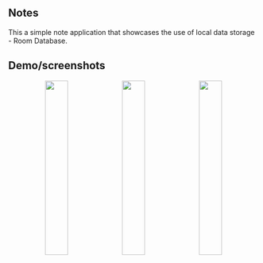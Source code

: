 ## Notes 

This a simple note application that showcases the use of local data storage - Room Database.

## Demo/screenshots

<p align="center">
<img src="https://github.com/NancyN00/NotesDB/assets/105346686/1232f584-3c55-4625-90e0-dcb34694650d" width=30% height=30% >
<img src="https://github.com/NancyN00/NotesDB/assets/105346686/02d37d0c-fb83-4cd1-996d-e6b3d2ac9ca9" width=30% height=30% >
<img src="https://github.com/NancyN00/NotesDB/assets/105346686/d6b65704-33b6-4787-b468-cccfc2bb54c9" width=30% height=30% >
</p>
